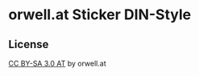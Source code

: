 # orwell.at Sticker DIN-Style


## License
[CC BY-SA 3.0 AT](https://creativecommons.org/licenses/by-sa/3.0/at/) by orwell.at

